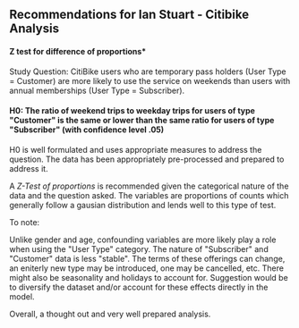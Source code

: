 ## Recommendations for Ian Stuart - Citibike Analysis

#### Z test for difference of proportions*

Study Question:  CitiBike users who are temporary pass holders (User Type = Customer) are more likely to use the service on weekends than users with annual memberships (User Type = Subscriber).

#### H0: The ratio of weekend trips to weekday trips for users of type "Customer" is the same or lower than the same ratio for users of type "Subscriber" (with confidence level .05)

H0 is well formulated and uses appropriate measures to address the question.  The data has been appropriately pre-processed and prepared to address it.

A *Z-Test of proportions* is recommended given the categorical nature of the data and the question asked.  The variables are proportions of counts which generally follow a gausian distribution and lends well to this type of test.

To note:

Unlike gender and age, confounding variables are more likely play a role when using the "User Type" category.  The nature of "Subscriber" and "Customer" data is less "stable".  The terms of these offerings can change, an eniterly new type may be introduced, one may be cancelled, etc.  There might also be seasonality and holidays to account for.  Suggestion would be to diversify the dataset and/or account for these effects directly in the model.

Overall, a thought out and very well prepared analysis.